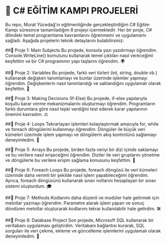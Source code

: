 # 🚀 C# EĞİTİM KAMPI PROJELERİ
Bu repo, Murat Yücedağ'ın eğitmenliğinde gerçekleştirdiğim C# Eğitim Kampı süresince tamamladığım 8 projeyi içermektedir. Her bir proje, C# dilindeki temel programlama kavramlarını öğrenmemi ve uygulamamı sağladı. Aşağıda projelerin teknik detaylarını bulabilirsiniz:

##📍 Proje 1: Main Subjects 
Bu projede, konsola yazı yazdırmayı öğrendim. Console.WriteLine() komutunu kullanarak temel çıktıları nasıl vereceğimi keşfettim ve bir C# programının yapı taşlarını öğrendim. 🌍

##📍 Proje 2: Variables 
Bu projede, farklı veri türleri (int, string, double vb.) kullanarak değişken tanımlamayı ve bunlar üzerinde işlemler yapmayı öğrendim. Değişkenlerin nasıl tanımlandığı ve saklandığını uygulamalı olarak keşfettim. 🔢

##📍 Proje 3: Making Decisions (If-Else) 
Bu projede, if-else yapılarıyla koşullu karar verme mekanizmalarını oluşturmayı öğrendim. Programların farklı durumlara göre nasıl tepki verdiğini test ederek karar yapılarının önemini kavradım. ⚖️

##📍 Proje 4: Loops 
Tekrarlayan işlemleri kolaylaştırmak amacıyla for, while ve foreach döngülerini kullanmayı öğrendim. Döngüler ile büyük veri kümeleri üzerinde işlem yapmayı ve döngülerin akış kontrolünü sağlamayı deneyimledim. 🔄

##📍 Proje 5: Arrays 
Bu projede, birden fazla veriyi bir dizi içinde saklamayı ve bu verilere nasıl erişeceğimi öğrendim. Diziler ile veri gruplarını yönetme ve döngülerle bu verilere erişim sağlama konusunu keşfettim. 🧩

##📍 Proje 6: 
Foreach Loops Bu projede, foreach döngüsü ile veri kümeleri üzerinde daha verimli bir şekilde nasıl işlem yapabileceğimi öğrendim. Ayrıca, foreach döngüsünü kullanarak sınav notlarını hesaplayan bir sınav sistemi oluşturdum. 🎓

##📍 Proje 7: Methods 
Kodlarımı daha düzenli ve modüler hale getirmek için metotlar yazmayı öğrendim. Parametre alarak işlem yapan ve sonuç döndüren metotlar oluşturarak kodlarımı tekrar kullanılabilir hale getirdim. 🛠️

##📍 Proje 8: Database Project 
Son projede, Microsoft SQL kullanarak bir veritabanı uygulaması geliştirdim. Veritabanı bağlantısı kurarak, SQL sorguları ile veri çekme, ekleme ve güncelleme işlemlerini uygulamalı olarak deneyimledim. 💽
